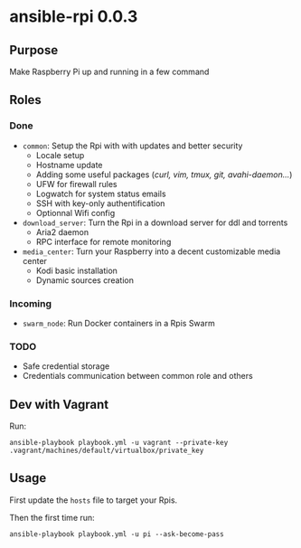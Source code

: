 # ansible-rpi 0.0.3

## Purpose

Make Raspberry Pi up and running in a few command

## Roles

### Done

- `common`: Setup the Rpi with with updates and better security
  - Locale setup
  - Hostname update
  - Adding some useful packages (*curl, vim, tmux, git, avahi-daemon…*)
  - UFW for firewall rules
  - Logwatch for system status emails
  - SSH with key-only authentification
  - Optionnal Wifi config
- `download_server`: Turn the Rpi in a download server for ddl and torrents
  - Aria2 daemon
  - RPC interface for remote monitoring
- `media_center`: Turn your Raspberry into a decent customizable media center
  - Kodi basic installation
  - Dynamic sources creation

### Incoming

- `swarm_node`: Run Docker containers in a Rpis Swarm

### TODO

- Safe credential storage
- Credentials communication between common role and others

## Dev with Vagrant

Run:

```
ansible-playbook playbook.yml -u vagrant --private-key .vagrant/machines/default/virtualbox/private_key
```

## Usage

First update the `hosts` file to target your Rpis.

Then the first time run:

```
ansible-playbook playbook.yml -u pi --ask-become-pass
```
